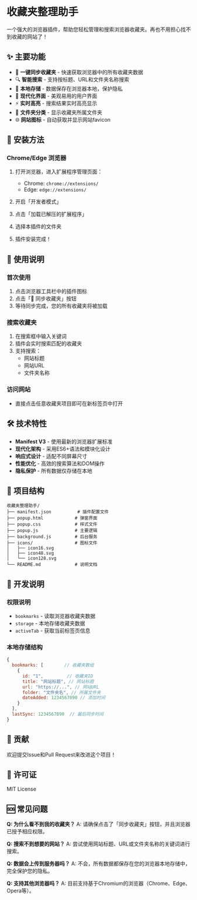 # 收藏夹整理助手

一个强大的浏览器插件，帮助您轻松管理和搜索浏览器收藏夹。再也不用担心找不到收藏的网站了！

## ✨ 主要功能

- 🔄 **一键同步收藏夹** - 快速获取浏览器中的所有收藏夹数据
- 🔍 **智能搜索** - 支持按标题、URL和文件夹名称搜索
- 💾 **本地存储** - 数据保存在浏览器本地，保护隐私
- 🎨 **现代化界面** - 美观易用的用户界面
- ⚡ **实时高亮** - 搜索结果实时高亮显示
- 📁 **文件夹分类** - 显示收藏夹所属文件夹
- 🌐 **网站图标** - 自动获取并显示网站favicon

## 🚀 安装方法

### Chrome/Edge 浏览器

1. 打开浏览器，进入扩展程序管理页面：
   - Chrome: `chrome://extensions/`
   - Edge: `edge://extensions/`

2. 开启「开发者模式」

3. 点击「加载已解压的扩展程序」

4. 选择本插件的文件夹

5. 插件安装完成！

## 📖 使用说明

### 首次使用

1. 点击浏览器工具栏中的插件图标
2. 点击「🔄 同步收藏夹」按钮
3. 等待同步完成，您的所有收藏夹将被加载

### 搜索收藏夹

1. 在搜索框中输入关键词
2. 插件会实时搜索匹配的收藏夹
3. 支持搜索：
   - 网站标题
   - 网站URL
   - 文件夹名称

### 访问网站

- 直接点击任意收藏夹项目即可在新标签页中打开

## 🛠️ 技术特性

- **Manifest V3** - 使用最新的浏览器扩展标准
- **现代化架构** - 采用ES6+语法和模块化设计
- **响应式设计** - 适配不同屏幕尺寸
- **性能优化** - 高效的搜索算法和DOM操作
- **隐私保护** - 所有数据仅存储在本地

## 📁 项目结构

```
收藏夹整理助手/
├── manifest.json          # 插件配置文件
├── popup.html            # 弹窗界面
├── popup.css             # 样式文件
├── popup.js              # 主要逻辑
├── background.js         # 后台服务
├── icons/                # 图标文件
│   ├── icon16.svg
│   ├── icon48.svg
│   └── icon128.svg
└── README.md             # 说明文档
```

## 🔧 开发说明

### 权限说明

- `bookmarks` - 读取浏览器收藏夹数据
- `storage` - 本地存储收藏夹数据
- `activeTab` - 获取当前标签页信息

### 本地存储结构

```javascript
{
  bookmarks: [        // 收藏夹数组
    {
      id: "1",         // 收藏夹ID
      title: "网站标题", // 网站标题
      url: "https://...", // 网站URL
      folder: "文件夹名", // 所属文件夹
      dateAdded: 1234567890 // 添加时间
    }
  ],
  lastSync: 1234567890  // 最后同步时间
}
```

## 🤝 贡献

欢迎提交Issue和Pull Request来改进这个项目！

## 📄 许可证

MIT License

## 🆘 常见问题

**Q: 为什么看不到我的收藏夹？**
A: 请确保点击了「同步收藏夹」按钮，并且浏览器已授予相应权限。

**Q: 搜索不到想要的网站？**
A: 尝试使用网站标题、URL或文件夹名称的关键词进行搜索。

**Q: 数据会上传到服务器吗？**
A: 不会，所有数据都保存在您的浏览器本地存储中，完全保护您的隐私。

**Q: 支持其他浏览器吗？**
A: 目前支持基于Chromium的浏览器（Chrome、Edge、Opera等）。